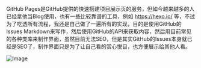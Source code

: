 GitHub Pages是GitHub提供的快速搭建项目展示页的服务，但如今越来越多的人已经拿他当Blog使用，也有一些比较靠谱的工具，例如 https://hexo.io/ 等，不过为了吃透所有流程，我还是自己做了一遍所有的实现，目的是使用GitHub的Issues Markdown来写作，然后使用GitHub的API来获取内容，然后用目前常见的各种类库来制作界面，虽然目前无法SEO，但是其实GitHub的Issues本身就已经是SEO了，制作界面只是为了让自己看的赏心悦目，也方便展示给其他人看。

![Image](https://github.com/user-attachments/assets/2be309a0-ab62-445f-8db9-c992da537721)